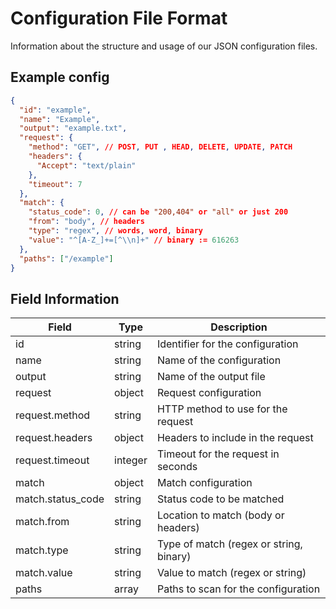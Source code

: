 # Configuration File Format

Information about the structure and usage of our JSON configuration files.

## Example config

```json
{
  "id": "example",
  "name": "Example",
  "output": "example.txt",
  "request": {
    "method": "GET", // POST, PUT , HEAD, DELETE, UPDATE, PATCH
    "headers": {
      "Accept": "text/plain"
    },
    "timeout": 7
  },
  "match": {
    "status_code": 0, // can be "200,404" or "all" or just 200
    "from": "body", // headers
    "type": "regex", // words, word, binary
    "value": "^[A-Z_]+=[^\\n]+" // binary := 616263
  },
  "paths": ["/example"]
}
```

## Field Information

| Field             | Type      | Description                                    |
| ---------------   | -------   | ---------------------------------------------- |
| id                | string    | Identifier for the configuration               |
| name              | string    | Name of the configuration                      |
| output            | string    | Name of the output file                        |
| request           | object    | Request configuration                          |
| request.method    | string    | HTTP method to use for the request             |
| request.headers   | object    | Headers to include in the request              |
| request.timeout   | integer   | Timeout for the request in seconds             |
| match             | object    | Match configuration                            |
| match.status_code | string    | Status code to be matched                      |
| match.from        | string    | Location to match (body or headers)            |
| match.type        | string    | Type of match (regex or string, binary)        |
| match.value       | string    | Value to match (regex or string)               |
| paths             | array     | Paths to scan for the configuration            |
